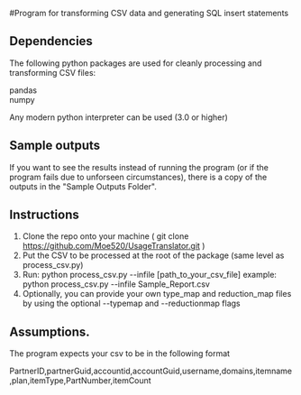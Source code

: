 #Program for transforming CSV data and generating SQL insert statements


## Dependencies
The following python packages are used for cleanly processing and transforming CSV files:  

pandas  
numpy  


Any modern python interpreter can be used (3.0 or higher)

## Sample outputs

If you want to see the results instead of running the program (or if the program fails due to unforseen circumstances), there is a copy of the outputs in the "Sample Outputs Folder".


## Instructions
1. Clone the repo onto your machine  ( git clone https://github.com/Moe520/UsageTranslator.git )
2. Put the CSV to be processed at the root of the package (same level as process_csv.py)
3. Run: python process_csv.py --infile [path_to_your_csv_file]
  example:  python process_csv.py --infile Sample_Report.csv
4. Optionally, you can provide your own type_map and reduction_map files by using the optional --typemap and --reductionmap flags

## Assumptions.

The program expects your csv to be in the following format

PartnerID,partnerGuid,accountid,accountGuid,username,domains,itemname,plan,itemType,PartNumber,itemCount
